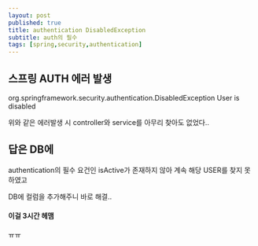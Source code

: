 ```yaml
---
layout: post
published: true
title: authentication DisabledException
subtitle: auth의 필수
tags: [spring,security,authentication]
---
```


## 스프링 AUTH 에러 발생

org.springframework.security.authentication.DisabledException User is disabled

위와 같은 에러발생 시
controller와 service를 아무리 찾아도 없었다..

## 답은 DB에
authentication의 필수 요건인 isActive가 존재하지 않아
계속 해당 USER를 찾지 못하였고

DB에 컬럼을 추가해주니 바로 해결..

#### 이걸 3시간 헤맴
ㅠㅠ
